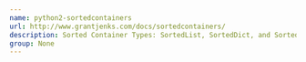 ```yaml
---
name: python2-sortedcontainers
url: http://www.grantjenks.com/docs/sortedcontainers/
description: Sorted Container Types: SortedList, SortedDict, and SortedSet. URL : http://www.grantjenks.com/docs/sortedcontainers/ Groups : None
group: None
---
```

